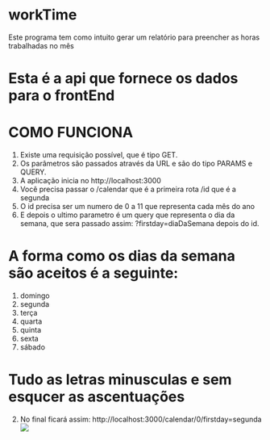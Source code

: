 # workTime
Este programa tem como intuito gerar um relatório para preencher as horas trabalhadas no mês

# Esta é a api que fornece os dados para o frontEnd

# COMO FUNCIONA
  1. Existe uma requisição possível, que é tipo GET. 
  2. Os parâmetros são passados através da URL e são do tipo PARAMS e QUERY.
  3. A aplicação inicia no http://localhost:3000
  3. Você precisa passar o /calendar que é a primeira rota /id que é a segunda
  4. O id precisa ser um numero de 0 a 11 que representa cada mês do ano
  5. E depois o ultimo parametro é um query que representa o dia da semana, 
     que sera passado assim: ?firstday=diaDaSemana depois do id.

# A forma como os dias da semana são aceitos é a seguinte:
  1. domingo
  2. segunda
  3. terça
  4. quarta
  5. quinta
  6. sexta
  7. sábado
  # Tudo as letras minusculas e sem esqucer as ascentuações
2. No final ficará assim: http://localhost:3000/calendar/0/firstday=segunda
![](images/saída.PNG)
